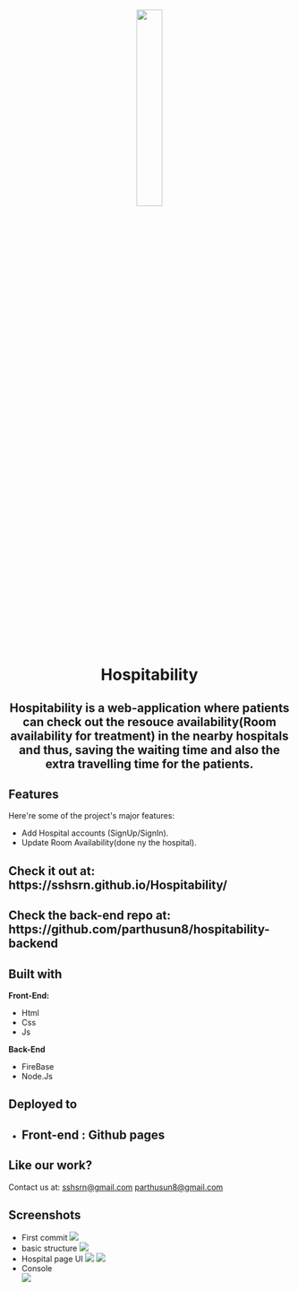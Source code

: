 

<h1 align=middle><img width="30%" align=middle src="readme-assets/logo.jpeg"><br>Hospitability</h1>

<h2  align="center" id="description">Hospitability is a web-application where patients can check out the resouce availability(Room availability for treatment) 
  in the nearby hospitals and  thus, saving the waiting time and also the extra travelling time for the patients.</h2>

<h2>Features</h2>

Here're some of the project's major features:

*   Add Hospital accounts (SignUp/SignIn).
*   Update Room Availability(done ny the hospital).

<h2>Check it out at: https://sshsrn.github.io/Hospitability/</h2>

<h2>Check the back-end repo at: https://github.com/parthusun8/hospitability-backend</h2>

<h2>Built with</h2>

**Front-End:** 
* Html
* Css
* Js

**Back-End**
* FireBase
* Node.Js

## Deployed to

- <h2>Front-end : Github pages </h2>


<h2>Like our work?</h2>

Contact us at: sshsrn@gmail.com parthusun8@gmail.com

## Screenshots
* First commit
![](readme-assets/1.png)
* basic structure
![](readme-assets/2.png)
* Hospital page UI
![](readme-assets/3.png)
![](readme-assets/4.png)
* Console<br>
![](readme-assets/5.png)
